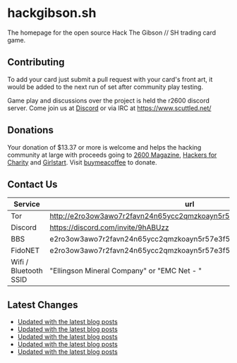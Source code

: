 # hackgibson.sh
The homepage for the open source Hack The Gibson // SH trading card game.


## Contributing

To add your card just submit a pull request with your card's front art, it would be added to the next run of set after community play testing.

Game play and discussions over the project is held the r2600 discord server. Come join us at [Discord](https://discord.com/invite/9hABUzz) or via IRC at https://www.scuttled.net/


## Donations

Your donation of $13.37 or more is welcome and helps the hacking community at large with proceeds going to [2600 Magazine](https://2600.com/), [Hackers for Charity](https://hackersforcharity.org) and [Girlstart](https://girlstart.org).  Visit [buymeacoffee](https://www.buymeacoffee.com/hackgibson.sh) to donate.


## Contact Us

Service | url
-|-
Tor | http://e2ro3ow3awo7r2favn24n65ycc2qmzkoayn5r57e3f56nvjwdcgg32ad.onion
Discord | https://discord.com/invite/9hABUzz
BBS | e2ro3ow3awo7r2favn24n65ycc2qmzkoayn5r57e3f56nvjwdcgg32ad.onion:23
FidoNET | e2ro3ow3awo7r2favn24n65ycc2qmzkoayn5r57e3f56nvjwdcgg32ad.onion:24554
Wifi / Bluetooth SSID | "Ellingson Mineral Company" or "EMC Net - <fidonet address>"

## Latest Changes
<!-- BLOG-POST-LIST:START -->
- [Updated with the latest blog posts](https://github.com/DFW2600/hackgibson.sh/commit/6376df7dfb4c89a8040db3ac4ae1851422ef10b5)
- [Updated with the latest blog posts](https://github.com/DFW2600/hackgibson.sh/commit/2c52e7b066c869e1840b609e4450783b2355f20a)
- [Updated with the latest blog posts](https://github.com/DFW2600/hackgibson.sh/commit/38d88a0eba24593f8f78608c6744a108d6cdd568)
- [Updated with the latest blog posts](https://github.com/DFW2600/hackgibson.sh/commit/8f9769089453dda1559581c62719401a0a335111)
- [Updated with the latest blog posts](https://github.com/DFW2600/hackgibson.sh/commit/fdd3c4f0351b370e2b019fb7fe9a0aac97f24b75)
<!-- BLOG-POST-LIST:END -->
